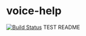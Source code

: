 # voice-help
[![Build Status](https://travis-ci.com/voice-help/voice-help.svg?token=uGVQ9nqGWJWxx9e13NzB&branch=main)](https://travis-ci.com/voice-help/voice-help)
TEST README
